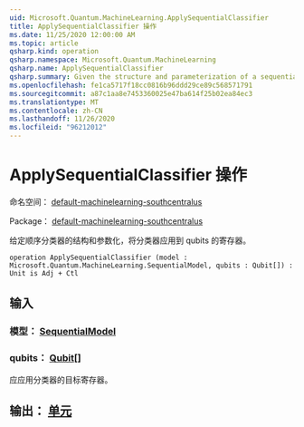 ```yaml
---
uid: Microsoft.Quantum.MachineLearning.ApplySequentialClassifier
title: ApplySequentialClassifier 操作
ms.date: 11/25/2020 12:00:00 AM
ms.topic: article
qsharp.kind: operation
qsharp.namespace: Microsoft.Quantum.MachineLearning
qsharp.name: ApplySequentialClassifier
qsharp.summary: Given the structure and parameterization of a sequential classifier, applies the classifier to a register of qubits.
ms.openlocfilehash: fe1ca5717f18cc0816b96ddd29ce89c568571791
ms.sourcegitcommit: a87c1aa8e7453360025e47ba614f25b02ea84ec3
ms.translationtype: MT
ms.contentlocale: zh-CN
ms.lasthandoff: 11/26/2020
ms.locfileid: "96212012"
---
```

# <a name="applysequentialclassifier-operation"></a>ApplySequentialClassifier 操作

命名空间： [default-machinelearning-southcentralus](xref:Microsoft.Quantum.MachineLearning)

Package： [default-machinelearning-southcentralus](https://nuget.org/packages/Microsoft.Quantum.MachineLearning)


给定顺序分类器的结构和参数化，将分类器应用到 qubits 的寄存器。

```qsharp
operation ApplySequentialClassifier (model : Microsoft.Quantum.MachineLearning.SequentialModel, qubits : Qubit[]) : Unit is Adj + Ctl
```


## <a name="input"></a>输入

### <a name="model--sequentialmodel"></a>模型： [SequentialModel](xref:Microsoft.Quantum.MachineLearning.SequentialModel)




### <a name="qubits--qubit"></a>qubits： [Qubit](xref:microsoft.quantum.lang-ref.qubit)[]

应应用分类器的目标寄存器。



## <a name="output--unit"></a>输出： [单元](xref:microsoft.quantum.lang-ref.unit)

